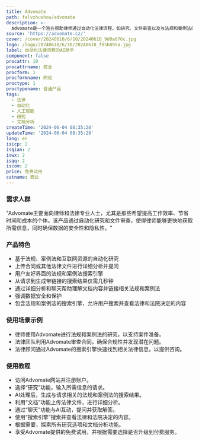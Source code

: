 ```yaml
---
title: Advomate
path: falvzhushou/advomate
description: >-
  Advomate是一个旨在帮助律师通过自动化法律流程，如研究、文件审查以及与法规和案例法的工作，来提高工作效率的AI平台。它通过人工智能技术快速生成搜索结果，提供法律文件的详细分析，并与相关法规和案例法链接。Advomate注重数据安全和保护，为用户提供了一个用户友好的界面来搜索法律和法院决定。
source: 'https://advomate.cz/'
cover: /cover/20240610/6/10/20240610_9d0a076c.jpg
logo: /logo/20240610/6/10/20240610_f85b895a.jpg
label: 自动化法律流程的AI助手
component: false
procattr: 10
procattrname: 商业
procform: 1
procformname: 网站
proctype: 1
proctypename: 普通产品
tags:
  - 法律
  - 自动化
  - 人工智能
  - 研究
  - 文档分析
createTime: '2024-06-04 08:35:28'
updateTime: '2024-06-04 08:35:28'
lang: en
isicp: 2
isqian: 2
iswx: 2
isqq: 2
iscom: 2
price: 免费试用
catname: 商业
---
```




### 需求人群
"Advomate主要面向律师和法律专业人士，尤其是那些希望提高工作效率、节省时间和成本的个体。该产品通过自动化研究和文件审查，使得律师能够更快地获取所需信息，同时确保数据的安全性和隐私性。"

### 产品特色
* 基于法规、案例法和互联网资源的自动化研究
* 上传合同或其他法律文件进行详细分析并提问
* 用户友好界面的法规和案例法搜索引擎
* 从请求到生成带链接的搜索结果仅需几秒钟
* 通过详细分析和聊天帮助理解文档内容并链接相关法规和案例法
* 强调数据安全和保护
* 包含法规和案例法的搜索引擎，允许用户搜索并查看法律和法院决定的内容

### 使用场景示例
* 律师使用Advomate进行法规和案例法的研究，以支持案件准备。
* 法律团队利用Advomate审查合同，确保合规性并发现潜在问题。
* 法律顾问通过Advomate的搜索引擎快速找到相关法律信息，以提供咨询。

### 使用教程
* 访问Advomate网站并注册账户。
* 选择“研究”功能，输入所需信息的请求。
* AI处理后，生成与请求相关的法规和案例法的搜索结果。
* 利用“文档”功能上传法律文件，进行详细分析。
* 通过“聊天”功能与AI互动，提问并获取解答。
* 使用“搜索引擎”搜索并查看法律和法院决定的内容。
* 根据需要，探索所有研究选项和文档分析功能。
* 享受Advomate提供的免费试用，并根据需要选择是否升级到付费服务。

  
